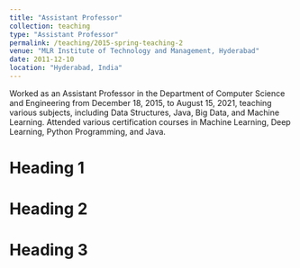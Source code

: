```yaml
---
title: "Assistant Professor"
collection: teaching
type: "Assistant Professor"
permalink: /teaching/2015-spring-teaching-2
venue: "MLR Institute of Technology and Management, Hyderabad"
date: 2011-12-10
location: "Hyderabad, India"
---
```


Worked as an Assistant Professor in the Department of Computer Science and Engineering from December 18, 2015, to August 15, 2021, teaching various subjects, including Data Structures, Java, Big Data, and Machine Learning.
Attended various certification courses in Machine Learning, Deep Learning, Python Programming, and Java.

Heading 1
======

Heading 2
======

Heading 3
======
